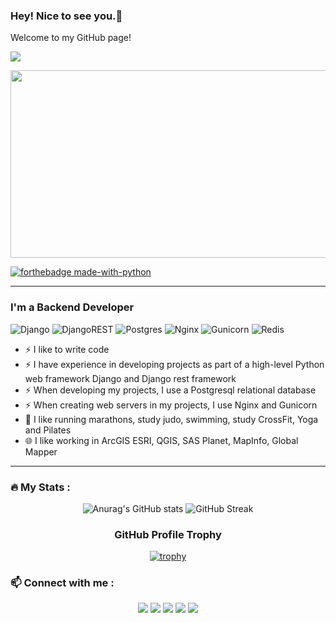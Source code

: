### Hey! Nice to see you.👋
Welcome to my GitHub page!

![](https://komarev.com/ghpvc/?username=Bereg48)

<div align="center">
  <img src="https://media.giphy.com/media/dWesBcTLavkZuG35MI/giphy.gif" width="600" height="300"/>
</div>

[![forthebadge made-with-python](http://ForTheBadge.com/images/badges/made-with-python.svg)](https://www.python.org/)


---

### I'm a Backend Developer
![Django](https://img.shields.io/badge/django-%23092E20.svg?style=for-the-badge&logo=django&logoColor=white)
![DjangoREST](https://img.shields.io/badge/DJANGO-REST-ff1709?style=for-the-badge&logo=django&logoColor=white&color=ff1709&labelColor=gray)
![Postgres](https://img.shields.io/badge/postgres-%23316192.svg?style=for-the-badge&logo=postgresql&logoColor=white)
![Nginx](https://img.shields.io/badge/nginx-%23009639.svg?style=for-the-badge&logo=nginx&logoColor=white)
![Gunicorn](https://img.shields.io/badge/gunicorn-%298729.svg?style=for-the-badge&logo=gunicorn&logoColor=white)
![Redis](https://img.shields.io/badge/redis-%23DD0031.svg?style=for-the-badge&logo=redis&logoColor=white)


- ⚡ I like to write code
- ⚡ I have experience in developing projects as part of a high-level Python web framework Django and Django rest framework
- ⚡ When developing my projects, I use a Postgresql relational database
- ⚡ When creating web servers in my projects, I use Nginx and Gunicorn
- 🏃 I like running marathons, study judo, swimming, study CrossFit, Yoga and Pilates
- 🌐 I like working in ArcGIS ESRI, QGIS, SAS Planet, MapInfo, Global Mapper

---

### :fire: My Stats :

<div align="center">

![Anurag's GitHub stats](https://github-readme-stats.vercel.app/api?username=Bereg48&theme=great-gatsby&show_icons=true)
![GitHub Streak](http://github-readme-streak-stats.herokuapp.com?user=Bereg48&theme=dark&background=000000)
### GitHub Profile Trophy
[![trophy](https://github-profile-trophy.vercel.app/?username=ryo-ma&theme=juicyfresh)](https://github.com/ryo-ma/github-profile-trophy)
</div>

### 📫 Connect with me :

<p align='center'>
<a href="https://www.linkedin.com/in/vadym-beregovii-56b143135/"><img src="https://img.icons8.com/color/48/000000/linkedin.png"/></a>
<a href="https://www.facebook.com/vadim.beregovyy"><img src="https://img.icons8.com/color/48/000000/facebook.png"/></a>
<a href="https://twitter.com/beregovii48"><img src="https://img.icons8.com/color/48/000000/twitter.png"/></a>
<a href="https://www.instagram.com/wadim_forfun/"><img src="https://img.icons8.com/color/48/000000/instagram-new.png"/></a>
<a href="https://t.me/Beregovii"><img src="https://img.icons8.com/color/48/000000/telegram-app.png"/></a>
</p>







